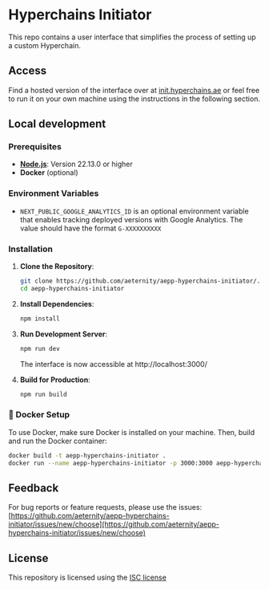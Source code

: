 # Hyperchains Initiator

This repo contains a user interface that simplifies the process of setting up a custom Hyperchain.

## Access

Find a hosted version of the interface over at [init.hyperchains.ae](https://init.hyperchains.ae/) or
feel free to run it on your own machine using the instructions in the following section.

## Local development

### Prerequisites

- **[Node.js](https://nodejs.org/en/download)**: Version 22.13.0 or higher
- **Docker** (optional)

### Environment Variables

- `NEXT_PUBLIC_GOOGLE_ANALYTICS_ID` is an optional environment variable that enables tracking deployed versions with Google Analytics. The value should have the format `G-XXXXXXXXXX`

### Installation

1. **Clone the Repository**:

    ```bash
    git clone https://github.com/aeternity/aepp-hyperchains-initiator/.git
    cd aepp-hyperchains-initiator
    ```

2. **Install Dependencies**:

    ```bash
    npm install
    ```

3. **Run Development Server**:

    ```bash
    npm run dev
    ```

    The interface is now accessible at http://localhost:3000/

4. **Build for Production**:
    ```bash
    npm run build
    ```

### 🐳 Docker Setup

To use Docker, make sure Docker is installed on your machine. Then, build and run the Docker container:

```bash
docker build -t aepp-hyperchains-initiator .
docker run --name aepp-hyperchains-initiator -p 3000:3000 aepp-hyperchains-initiator
```

## Feedback

For bug reports or feature requests, please use the issues: [https://github.com/aeternity/aepp-hyperchains-initiator/issues/new/choose](https://github.com/aeternity/aepp-hyperchains-initiator/issues/new/choose)

## License

This repository is licensed using the [ISC license](https://github.com/aeternity/aepp-hyperchains-initiator/blob/main/LICENSE.md)
